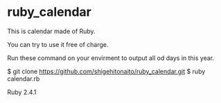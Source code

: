 # ruby_calendar

This is calendar made of Ruby.

You can try to use it free of charge.

Run these command on your envirment to output all od days in this year.


$ git clone https://github.com/shigehitonaito/ruby_calendar.git
$ ruby calendar.rb

Ruby 2.4.1

